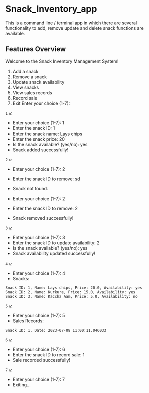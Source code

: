 # Snack_Inventory_app

This is a command line / terminal app in which there are several functionality to add, remove update and delete snack functions are available.

## Features Overview

Welcome to the Snack Inventory Management System!
1. Add a snack
2. Remove a snack
3. Update snack availability
4. View snacks
5. View sales records
6. Record sale
7. Exit
Enter your choice (1-7):

`1` ↙️
- Enter your choice (1-7): 1
- Enter the snack ID: 1
- Enter the snack name: Lays chips
- Enter the snack price: 20
- Is the snack available? (yes/no): yes
- Snack added successfully!

`2` ↙️
- Enter your choice (1-7): 2
- Enter the snack ID to remove: sd
- Snack not found.

- Enter your choice (1-7): 2
- Enter the snack ID to remove: 2
- Snack removed successfully!

`3` ↙️
- Enter your choice (1-7): 3
- Enter the snack ID to update availability: 2
- Is the snack available? (yes/no): yes
- Snack availability updated successfully!

`4` ↙️
- Enter your choice (1-7): 4
- Snacks:

```
Snack ID: 1, Name: Lays chips, Price: 20.0, Availability: yes
Snack ID: 2, Name: Kurkure, Price: 15.0, Availability: yes
Snack ID: 3, Name: Kaccha Aam, Price: 5.0, Availability: no
```

`5` ↙️
- Enter your choice (1-7): 5
- Sales Records:
```
Snack ID: 1, Date: 2023-07-08 11:00:11.046033
```
`6` ↙️
- Enter your choice (1-7): 6
- Enter the snack ID to record sale: 1
- Sale recorded successfully!

`7` ↙️
- Enter your choice (1-7): 7
- Exiting...

